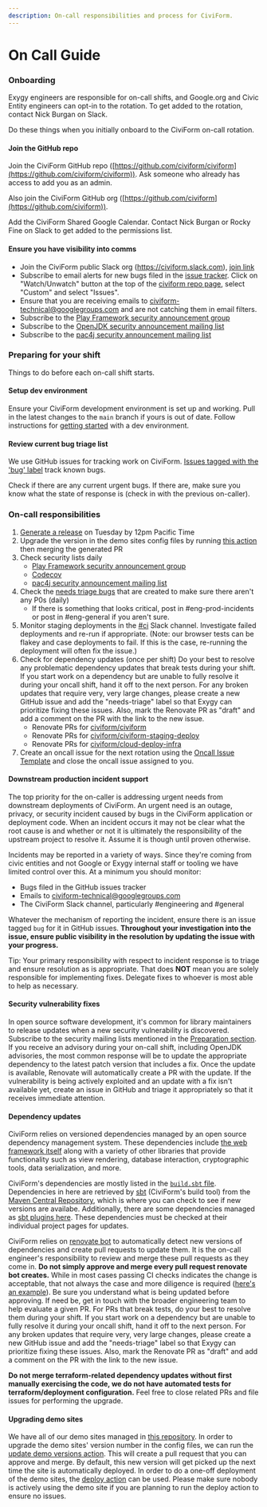 ```yaml
---
description: On-call responsibilities and process for CiviForm.
---
```


# On Call Guide

### Onboarding
Exygy engineers are responsible for on-call shifts, and Google.org and Civic Entity engineers can opt-in to the rotation. To get added to the rotation, contact Nick Burgan on Slack.

Do these things when you initially onboard to the CiviForm on-call rotation.

#### Join the GitHub repo

Join the CiviForm GitHub repo ([https://github.com/civiform/civiform](https://github.com/civiform/civiform)). Ask someone who already has access to add you as an admin.

Also join the CiviForm GitHub org ([https://github.com/civiform](https://github.com/civiform)).

Add the CiviForm Shared Google Calendar. Contact Nick Burgan or Rocky Fine on Slack to get added to the permissions list.

#### Ensure you have visibility into comms

* Join the CiviForm public Slack org (https://civiform.slack.com), [join link](https://join.slack.com/t/civiform/shared\_invite/zt-niap7ys1-RAICICUpDJfjpizjyjBr7Q)
* Subscribe to email alerts for new bugs filed in the [issue tracker](https://github.com/civiform/civiform/issues). Click on "Watch/Unwatch" button at the top of the [civiform repo page](https://github.com/civiform/civiform), select "Custom" and select "Issues".
* Ensure that you are receiving emails to civiform-technical@googlegroups.com and are not catching them in email filters.
* Subscribe to the [Play Framework security announcement group](https://groups.google.com/g/play-framework-security)
* Subscribe to the [OpenJDK security announcement mailing list](https://mail.openjdk.java.net/mailman/listinfo/vuln-announce)
* Subscribe to the [pac4j security announcement mailing list](https://groups.google.com/g/pac4j-security)

### Preparing for your shift

Things to do before each on-call shift starts.

#### Setup dev environment

Ensure your CiviForm development environment is set up and working. Pull in the latest changes to the `main` branch if yours is out of date. Follow instructions for [getting started](https://github.com/civiform/civiform/wiki/Getting-started) with a dev environment.

#### Review current bug triage list

We use GitHub issues for tracking work on CiviForm. [Issues tagged with the 'bug' label](https://github.com/civiform/civiform/issues?q=is%3Aissue+is%3Aopen+label%3Abug) track known bugs.

Check if there are any current urgent bugs. If there are, make sure you know what the state of response is (check in with the previous on-caller).

### On-call responsibilities

1. [Generate a release](https://github.com/civiform/civiform/wiki/Releasing) on Tuesday by 12pm Pacific Time
2. Upgrade the version in the demo sites config files by running [this action](https://github.com/civiform/civiform-staging-deploy/actions/workflows/update_demo_versions.yaml) then merging the generated PR
3. Check security lists daily
   * [Play Framework security announcement group](https://groups.google.com/g/play-framework-security)
   * [Codecov](https://about.codecov.io/security-update)
   * [pac4j security announcement mailing list](https://groups.google.com/g/pac4j-security)
4. Check the [needs triage bugs](https://github.com/civiform/civiform/issues?q=is%3Aopen+is%3Aissue+label%3Aneeds-triage) that are created to make sure there aren't any P0s (daily)
   * If there is something that looks critical, post in #eng-prod-incidents or post in #eng-general if you aren't sure.
5. Monitor staging deployments in the [#ci](https://app.slack.com/client/T01Q6PJQAES/C03UXPUEXU4) Slack channel. Investigate failed deployments and re-run if appropriate. (Note: our browser tests can be flakey and case deployments to fail. If this is the case, re-running the deployment will often fix the issue.)
6. Check for dependency updates (once per shift)
   Do your best to resolve any problematic dependency updates that break tests during your shift. If you start work on a dependency but are unable to fully resolve it during your oncall shift, hand it off to the next person. For any broken updates that require very, very large changes, please create a new GitHub issue and add the "needs-triage" label so that Exygy can prioritize fixing these issues. Also, mark the Renovate PR as "draft" and add a comment on the PR with the link to the new issue.
   * Renovate PRs for [civiform/civiform](https://github.com/civiform/civiform/pulls/app%2Frenovate)
   * Renovate PRs for [civiform/civiform-staging-deploy](https://github.com/civiform/civiform-staging-deploy/pulls/app%2Frenovate)
   * Renovate PRs for [civiform/cloud-deploy-infra](https://github.com/civiform/cloud-deploy-infra/pulls/app%2Frenovate)
7. Create an oncall issue for the next rotation using the [Oncall Issue Template](https://github.com/civiform/civiform/blob/main/.github/ISSUE_TEMPLATE/oncall-rotation.md) and close the oncall issue assigned to you.

#### Downstream production incident support

The top priority for the on-caller is addressing urgent needs from downstream deployments of CiviForm. An urgent need is an outage, privacy, or security incident caused by bugs in the CiviForm application or deployment code. When an incident occurs it may not be clear what the root cause is and whether or not it is ultimately the responsibility of the upstream project to resolve it. Assume it is though until proven otherwise.

Incidents may be reported in a variety of ways. Since they're coming from civic entities and not Google or Exygy internal staff or tooling we have limited control over this. At a minimum you should monitor:

* Bugs filed in the GitHub issues tracker
* Emails to civiform-technical@googlegroups.com
* The CiviForm Slack channel, particularly #engineering and #general

Whatever the mechanism of reporting the incident, ensure there is an issue tagged `bug` for it in GitHub issues. **Throughout your investigation into the issue, ensure public visibility in the resolution by updating the issue with your progress.**

Tip: Your primary responsibility with respect to incident response is to triage and ensure resolution as is appropriate. That does **NOT** mean you are solely responsible for implementing fixes. Delegate fixes to whoever is most able to help as necessary.

#### Security vulnerability fixes

In open source software development, it's common for library maintainers to release updates when a new security vulnerability is discovered. Subscribe to the security mailing lists mentioned in the [Preparation section](#ensure-you-have-visibility-into-comms). If you receive an advisory during your on-call shift, including OpenJDK advisories, the most common response will be to update the appropriate dependency to the latest patch version that includes a fix.  Once the update is available, Renovate will automatically create a PR with the update.  If the vulnerability is being actively exploited and an update with a fix isn't available yet, create an issue in GitHub and triage it appropriately so that it receives immediate attention.

#### Dependency updates

CiviForm relies on versioned dependencies managed by an open source dependency management system. These dependencies include [the web framework itself](http://playframework.com) along with a variety of other libraries that provide functionality such as view rendering, database interaction, cryptographic tools, data serialization, and more.

CiviForm's dependencies are mostly listed in the [`build.sbt` file](https://github.com/civiform/civiform/blob/main/server/build.sbt). Dependencies in here are retrieved by [sbt](https://www.scala-sbt.org) (CiviForm's build tool) from the [Maven Central Repository](https://search.maven.org), which is where you can check to see if new versions are availabe. Additionally, there are some dependencies managed as [sbt plugins here](https://github.com/civiform/civiform/blob/main/server/project/plugins.sbt). These dependencies must be checked at their individual project pages for updates.

CiviForm relies on [renovate bot](https://github.com/renovatebot/renovate) to automatically detect new versions of dependencies and create pull requests to update them. It is the on-call engineer's responsibility to review and merge these pull requests as they come in. **Do not simply approve and merge every pull request renovate bot creates.** While in most cases passing CI checks indicates the change is acceptable, that not always the case and more diligence is required ([here's an example](https://github.com/civiform/civiform/pull/2130#discussion\_r834714183)). Be sure you understand what is being updated before approving. If need be, get in touch with the broader engineering team to help evaluate a given PR. For PRs that break tests, do your best to resolve them during your shift. If you start work on a dependency but are unable to fully resolve it during your oncall shift, hand it off to the next person. For any broken updates that require very, very large changes, please create a new GitHub issue and add the "needs-triage" label so that Exygy can prioritize fixing these issues. Also, mark the Renovate PR as "draft" and add a comment on the PR with the link to the new issue.

**Do not merge terraform-related dependency updates without first manually exercising the code, we do not have automated tests for terraform/deployment configuration.** Feel free to close related PRs and file issues for performing the upgrade.

#### Upgrading demo sites

We have all of our demo sites managed in [this repository](https://github.com/civiform/civiform-staging-deploy). In order to upgrade the demo sites' version number in the config files, we can run the [update demo versions action](https://github.com/civiform/civiform-staging-deploy/actions/workflows/update_demo_versions.yaml). This will create a pull request that you can approve and merge. By default, this new version will get picked up the next time the site is automatically deployed. In order to do a one-off deployment of the demo sites, the [deploy action](https://github.com/civiform/civiform-staging-deploy/actions/workflows/aws_deploy_all_demos.yaml) can be used. Please make sure nobody is actively using the demo site if you are planning to run the deploy action to ensure no issues.
